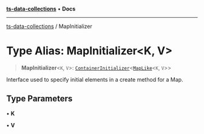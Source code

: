 [**ts-data-collections**](../README.md) • **Docs**

---

[ts-data-collections](../README.md) / MapInitializer

# Type Alias: MapInitializer\<K, V\>

> **MapInitializer**\<`K`, `V`\>: [`ContainerInitializer`](../interfaces/ContainerInitializer.md)\<[`MapLike`](MapLike.md)\<`K`, `V`\>\>

Interface used to specify initial elements in a create method for a Map.

## Type Parameters

• **K**

• **V**
